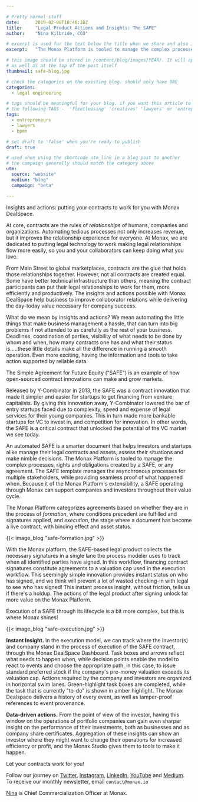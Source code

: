 ```yaml
---

# Pretty normal stuff
date:      2019-02-08T10:46:38Z
title:     "Legal Product Actions and Insights: The SAFE"
author:    "Nina Kilbride, CCO"

# excerpt is used for the text below the title when we share and also is the summary of the post on https://monax.io/blog
excerpt:   "The Monax Platform is tooled to manage the complex processes, rights and obligations created by a SAFE, or any agreement."

# this image should be stored in /content/blog/images/YEAR/. It will appear as a thumbnail on any listings,
# as well as at the top of the post itself
thumbnail: safe-blog.jpg

# check the categories on the existing blog. should only have ONE
categories:
  - legal engineering

# tags should be meaningful for your blog. if you want this article to show on a 'use case' page, you can use
# the following TAGS -  'fleetleasing' 'creatives' 'lawyers' or 'entrepreneurs'
tags:
  - entrepreneurs
  - lawyers
  - bpmn

# set draft to 'false' when you're ready to publish
draft: true

# used when using the shortcode utm_link in a blog post to another
# the campaign generally should match the category above
utm:
  source: "website"
  medium: "blog"
  campaign: "beta"

---
```


Insights and actions: putting your contracts to work for you with Monax DealSpace.

At core, contracts are the rules of *relationships* of humans, companies and organizations. Automating tedious processes not only increases revenue, but it improves the relationship experience for everyone. At Monax, we are dedicated to putting legal technology to work making legal relationships flow more easily, so you and your collaborators can keep doing what you love.

 From Main Street to global marketplaces, contracts are the glue that holds those relationships together. However, not all contracts are created equal. Some have better technical infrastructure than others, meaning the contract participants can put their legal relationships to work for them, more efficiently and productively. The insights and actions possible with Monax DealSpace help business to improve collaborator relations while delivering the day-today value necessary for company success.

What do we mean by insights and actions? We mean automating the little things that make business management a hassle, that can turn into big problems if not attended to as carefully as the rest of your business. Deadlines, coordination of parties, visibility of what needs to be done by whom and when, how many contracts one has and what their status is.....these little details make all the difference in running a smooth operation. Even more exciting, having the information and tools to take action supported by reliable data.

The Simple Agreement for Future Equity ("SAFE") is an example of how open-sourced contract innovations can make and grow markets.

Released by Y-Combinator in 2013, the SAFE was a contract innovation that made it simpler and easier for startups to get financing from venture capitalists. By giving this innovation away, Y-Combinator lowered the bar of entry startups faced due to complexity, speed and expense of legal services for their young companies. This in turn made more bankable startups for VC to invest in, and competition for innovation. In other words, the SAFE is a critical contract that unlocked the potential of the VC market we see today.

An automated SAFE is a smarter document that helps investors and startups alike manage their legal contracts and assets, assess their situations and make nimble decisions. The Monax Platform is tooled to manage the complex processes, rights and obligations created by a SAFE, or any agreement. The SAFE template manages the asynchronous processes for multiple stakeholders, while providing seamless proof of what happened when. Because it of the Monax Platform's extensibility, a SAFE operating through Monax can support companies and investors throughout their value cycle.   

The Monax Platform categorizes agreements based on whether they are in the process of *formation*, where conditions precedent are fulfilled and signatures applied, and *execution*, the stage where a document has become a live contract, with binding effect and asset status.

{{< image_blog "safe-formation.jpg" >}}

With the Monax platform, the SAFE-based legal product collects the necessary signatures in a single lane the process modeler uses to track when all identified parties have signed. In this workflow, financing contract signatures constitute agreements to a valuation cap used in the execution workflow. This seemingly simple innovation provides instant status on who has signed, and we think will prevent a lot of wasted checking-in with legal to see who has signed! This instant process insight, without friction, tells us if there's a holdup. The actions of the legal product after signing unlock far more value on the Monax Platform.

Execution of a SAFE through its lifecycle is a bit more complex, but this is where Monax shines!

{{< image_blog "safe-execution.jpg" >}}

**Instant Insight.** In the execution model, we can track where the investor(s) and company stand in the process of execution of the SAFE contract, through the Monax DealSpace Dashboard. Task boxes and arrows reflect what needs to happen when, while decision points enable the model to react to events and choose the appropriate path, in this case, to issue standard preferred stock if the company's pre-money valuation exceeds its valuation cap. Actions required by the company and investors are organized in horizontal swim lanes. Green-highlight task boxes are completed, while the task that is currently "to-do" is shown in amber highlight. The Monax Dealspace delivers a history of every event, as well as tamper-proof references to event provenance.

**Data-driven actions.** From the point of view of the investor, having this window on the operations of portfolio companies can gain even sharper insight on the performance of their investments, both as businesses and as company share certificates. Aggregation of these insights can show an investor where they might want to change their operations for increased efficiency or profit, and the Monax Studio gives them to tools to make it happen.

Let your contracts work for you!

Follow our journey on [Twitter](https://twitter.com/monaxHQ?lang=en), [Instagram](https://www.instagram.com/monaxhq/?hl=en), [LinkedIn](https://www.linkedin.com/company/monax/), [YouTube](https://www.youtube.com/channel/UCTNwr9rWLg3C3gtZolFZDOQ/videos) and [Medium](https://medium.com/monaxhq). To receive our monthly newsletter, email `contact@monax.io`

[Nina](https://www.linkedin.com/in/nina-kilbride-71185610b/) is Chief Commercialization Officer at Monax.
